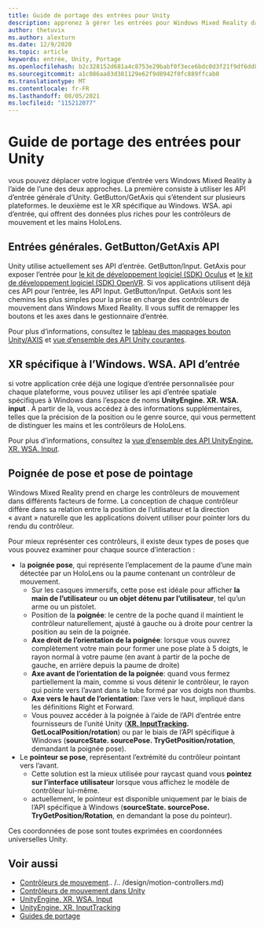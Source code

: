 ```yaml
---
title: Guide de portage des entrées pour Unity
description: apprenez à gérer les entrées pour Windows Mixed Reality dans unity.
author: thetuvix
ms.author: alexturn
ms.date: 12/9/2020
ms.topic: article
keywords: entrée, Unity, Portage
ms.openlocfilehash: b2c328152d681a4c8753e29babf0f3ece6bdc0d3f21f9df6dd8de150c3fb47f0
ms.sourcegitcommit: a1c086aa83d381129e62f9d8942f0fc889ffcab0
ms.translationtype: MT
ms.contentlocale: fr-FR
ms.lasthandoff: 08/05/2021
ms.locfileid: "115212077"
---
```

# <a name="input-porting-guide-for-unity"></a>Guide de portage des entrées pour Unity

vous pouvez déplacer votre logique d’entrée vers Windows Mixed Reality à l’aide de l’une des deux approches. La première consiste à utiliser les API d’entrée générale d’Unity. GetButton/GetAxis qui s’étendent sur plusieurs plateformes. le deuxième est le XR spécifique au Windows. WSA. api d’entrée, qui offrent des données plus riches pour les contrôleurs de mouvement et les mains HoloLens.

## <a name="general-inputgetbuttongetaxis-apis"></a>Entrées générales. GetButton/GetAxis API

Unity utilise actuellement ses API d’entrée. GetButton/Input. GetAxis pour exposer l’entrée pour [le kit de développement logiciel (SDK) Oculus](https://docs.unity3d.com/Manual/OculusControllers.html) et [le kit de développement logiciel (SDK) OpenVR](https://docs.unity3d.com/Manual/OpenVRControllers.html). Si vos applications utilisent déjà ces API pour l’entrée, les API Input. GetButton/Input. GetAxis sont les chemins les plus simples pour la prise en charge des contrôleurs de mouvement dans Windows Mixed Reality. Il vous suffit de remapper les boutons et les axes dans le gestionnaire d’entrée.

Pour plus d’informations, consultez le [tableau des mappages bouton Unity/AXIS](../unity/motion-controllers-in-unity.md#unity-buttonaxis-mapping-table) et [vue d’ensemble des API Unity courantes](../unity/motion-controllers-in-unity.md#common-unity-apis-inputgetbuttongetaxis).

## <a name="windows-specific-xrwsainput-apis"></a>XR spécifique à l’Windows. WSA. API d’entrée

si votre application crée déjà une logique d’entrée personnalisée pour chaque plateforme, vous pouvez utiliser les api d’entrée spatiale spécifiques à Windows dans l’espace de noms **UnityEngine. XR. WSA. input** . À partir de là, vous accédez à des informations supplémentaires, telles que la précision de la position ou le genre source, qui vous permettent de distinguer les mains et les contrôleurs de HoloLens.

Pour plus d’informations, consultez la [vue d’ensemble des API UnityEngine. XR. WSA. Input](../unity/motion-controllers-in-unity.md#windows-specific-apis-xrwsainput).

## <a name="grip-pose-vs-pointing-pose"></a>Poignée de pose et pose de pointage

Windows Mixed Reality prend en charge les contrôleurs de mouvement dans différents facteurs de forme. La conception de chaque contrôleur diffère dans sa relation entre la position de l’utilisateur et la direction « avant » naturelle que les applications doivent utiliser pour pointer lors du rendu du contrôleur.

Pour mieux représenter ces contrôleurs, il existe deux types de poses que vous pouvez examiner pour chaque source d’interaction :

* la **poignée pose**, qui représente l’emplacement de la paume d’une main détectée par un HoloLens ou la paume contenant un contrôleur de mouvement.
    * Sur les casques immersifs, cette pose est idéale pour afficher **la main de l’utilisateur** ou **un objet détenu par l’utilisateur**, tel qu’un arme ou un pistolet.
    * Position de la **poignée**: le centre de la poche quand il maintient le contrôleur naturellement, ajusté à gauche ou à droite pour centrer la position au sein de la poignée.
    * **Axe droit de l’orientation de la poignée**: lorsque vous ouvrez complètement votre main pour former une pose plate à 5 doigts, le rayon normal à votre paume (en avant à partir de la poche de gauche, en arrière depuis la paume de droite)
    * **Axe avant de l’orientation de la poignée**: quand vous fermez partiellement la main, comme si vous détenir le contrôleur, le rayon qui pointe vers l’avant dans le tube formé par vos doigts non thumbs.
    * **Axe vers le haut de l’orientation**: l’axe vers le haut, impliqué dans les définitions Right et Forward.
    * Vous pouvez accéder à la poignée à l’aide de l’API d’entrée entre fournisseurs de l’unité Unity (**[XR. InputTracking](https://docs.unity3d.com/ScriptReference/XR.InputTracking.html). GetLocalPosition/rotation**) ou par le biais de l’API spécifique à Windows (**sourceState. sourcePose. TryGetPosition/rotation**, demandant la poignée pose).
* Le **pointeur se pose**, représentant l’extrémité du contrôleur pointant vers l’avant.
    * Cette solution est la mieux utilisée pour raycast quand vous **pointez sur l’interface utilisateur** lorsque vous affichez le modèle de contrôleur lui-même.
    * actuellement, le pointeur est disponible uniquement par le biais de l’API spécifique à Windows (**sourceState. sourcePose. TryGetPosition/Rotation**, en demandant la pose du pointeur).

Ces coordonnées de pose sont toutes exprimées en coordonnées universelles Unity.

## <a name="see-also"></a>Voir aussi
* [Contrôleurs de mouvement]().. /.. /design/motion-controllers.md)
* [Contrôleurs de mouvement dans Unity](../unity/motion-controllers-in-unity.md)
* [UnityEngine. XR. WSA. Input](https://docs.unity3d.com/ScriptReference/XR.WSA.Input.InteractionManager.html)
* [UnityEngine. XR. InputTracking](https://docs.unity3d.com/ScriptReference/XR.InputTracking.html)
* [Guides de portage](porting-guides.md)
